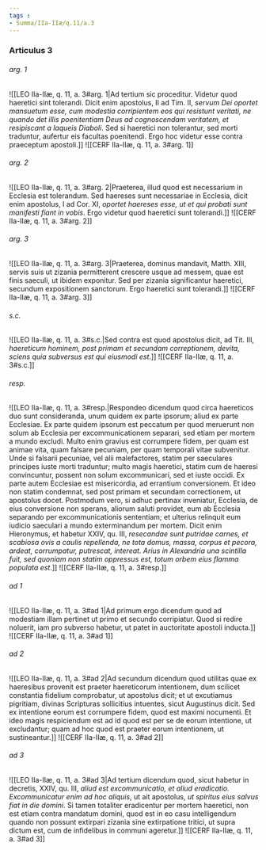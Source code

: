 ```yaml
---
tags : 
- Summa/IIa-IIæ/q.11/a.3
---
```


### Articulus 3

###### arg. 1
![[LEO IIa-IIæ, q. 11, a. 3#arg. 1|Ad tertium sic proceditur. Videtur quod haeretici sint tolerandi. Dicit enim apostolus, II ad Tim. II, *servum Dei oportet mansuetum esse, cum modestia corripientem eos qui resistunt veritati, ne quando det illis poenitentiam Deus ad cognoscendam veritatem, et resipiscant a laqueis Diaboli*. Sed si haeretici non tolerantur, sed morti traduntur, aufertur eis facultas poenitendi. Ergo hoc videtur esse contra praeceptum apostoli.]]
![[CERF IIa-IIæ, q. 11, a. 3#arg. 1]]

###### arg. 2
![[LEO IIa-IIæ, q. 11, a. 3#arg. 2|Praeterea, illud quod est necessarium in Ecclesia est tolerandum. Sed haereses sunt necessariae in Ecclesia, dicit enim apostolus, I ad Cor. XI, *oportet haereses esse, ut et qui probati sunt manifesti fiant in vobis*. Ergo videtur quod haeretici sunt tolerandi.]]
![[CERF IIa-IIæ, q. 11, a. 3#arg. 2]]

###### arg. 3
![[LEO IIa-IIæ, q. 11, a. 3#arg. 3|Praeterea, dominus mandavit, Matth. XIII, servis suis ut zizania permitterent crescere usque ad messem, quae est finis saeculi, ut ibidem exponitur. Sed per zizania significantur haeretici, secundum expositionem sanctorum. Ergo haeretici sunt tolerandi.]]
![[CERF IIa-IIæ, q. 11, a. 3#arg. 3]]

###### s.c.
![[LEO IIa-IIæ, q. 11, a. 3#s.c.|Sed contra est quod apostolus dicit, ad Tit. III, *haereticum hominem, post primam et secundam correptionem, devita, sciens quia subversus est qui eiusmodi est*.]]
![[CERF IIa-IIæ, q. 11, a. 3#s.c.]]

###### resp.
![[LEO IIa-IIæ, q. 11, a. 3#resp.|Respondeo dicendum quod circa haereticos duo sunt consideranda, unum quidem ex parte ipsorum; aliud ex parte Ecclesiae. Ex parte quidem ipsorum est peccatum per quod meruerunt non solum ab Ecclesia per excommunicationem separari, sed etiam per mortem a mundo excludi. Multo enim gravius est corrumpere fidem, per quam est animae vita, quam falsare pecuniam, per quam temporali vitae subvenitur. Unde si falsarii pecuniae, vel alii malefactores, statim per saeculares principes iuste morti traduntur; multo magis haeretici, statim cum de haeresi convincuntur, possent non solum excommunicari, sed et iuste occidi. Ex parte autem Ecclesiae est misericordia, ad errantium conversionem. Et ideo non statim condemnat, sed post primam et secundam correctionem, ut apostolus docet. Postmodum vero, si adhuc pertinax inveniatur, Ecclesia, de eius conversione non sperans, aliorum saluti providet, eum ab Ecclesia separando per excommunicationis sententiam; et ulterius relinquit eum iudicio saeculari a mundo exterminandum per mortem. Dicit enim Hieronymus, et habetur XXIV, qu. III, *resecandae sunt putridae carnes, et scabiosa ovis a caulis repellenda, ne tota domus, massa, corpus et pecora, ardeat, corrumpatur, putrescat, intereat. Arius in Alexandria una scintilla fuit, sed quoniam non statim oppressus est, totum orbem eius flamma populata est*.]]
![[CERF IIa-IIæ, q. 11, a. 3#resp.]]

###### ad 1
![[LEO IIa-IIæ, q. 11, a. 3#ad 1|Ad primum ergo dicendum quod ad modestiam illam pertinet ut primo et secundo corripiatur. Quod si redire noluerit, iam pro subverso habetur, ut patet in auctoritate apostoli inducta.]]
![[CERF IIa-IIæ, q. 11, a. 3#ad 1]]

###### ad 2
![[LEO IIa-IIæ, q. 11, a. 3#ad 2|Ad secundum dicendum quod utilitas quae ex haeresibus provenit est praeter haereticorum intentionem, dum scilicet constantia fidelium comprobatur, ut apostolus dicit; et ut excutiamus pigritiam, divinas Scripturas sollicitius intuentes, sicut Augustinus dicit. Sed ex intentione eorum est corrumpere fidem, quod est maximi nocumenti. Et ideo magis respiciendum est ad id quod est per se de eorum intentione, ut excludantur; quam ad hoc quod est praeter eorum intentionem, ut sustineantur.]]
![[CERF IIa-IIæ, q. 11, a. 3#ad 2]]

###### ad 3
![[LEO IIa-IIæ, q. 11, a. 3#ad 3|Ad tertium dicendum quod, sicut habetur in decretis, XXIV, qu. III, *aliud est excommunicatio, et aliud eradicatio. Excommunicatur enim ad hoc aliquis*, ut ait apostolus, *ut spiritus eius salvus fiat in die domini*. Si tamen totaliter eradicentur per mortem haeretici, non est etiam contra mandatum domini, quod est in eo casu intelligendum quando non possunt extirpari zizania sine extirpatione tritici, ut supra dictum est, cum de infidelibus in communi ageretur.]]
![[CERF IIa-IIæ, q. 11, a. 3#ad 3]]


